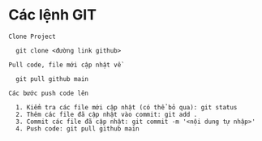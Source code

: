 # Các lệnh GIT
``
  Clone Project
``
```
  git clone <đường link github>
```
``
  Pull code, file mới cập nhật về
``
```
  git pull github main
```
``
  Các bước push code lên
``
```
  1. Kiểm tra các file mới cập nhật (có thể bỏ qua): git status
  2. Thêm các file đã cập nhật vào commit: git add .
  3. Commit các file đã cập nhật: git commit -m '<nội dung tự nhập>'
  4. Push code: git pull github main
```
